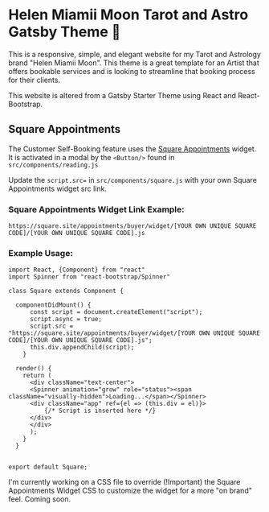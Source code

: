 # Helen Miamii Moon Tarot and Astro Gatsby Theme 🔮 

This is a responsive, simple, and elegant website for my Tarot and Astrology brand "Helen Miamii Moon". This theme is a great template for an Artist that offers bookable services and is looking to streamline that booking process for their clients.

This website is altered from a Gatsby Starter Theme using React and React-Bootstrap.

## Square Appointments
The Customer Self-Booking feature uses the [Square Appointments](https://squareup.com/us/en/appointments) widget. It is activated in a modal by the ` <Button/> ` found in  ` src/components/reading.js `

Update the `script.src=` in ` src/components/square.js ` with your own Square Appointments widget src link. 

### Square Appointments Widget Link Example:
```
https://square.site/appointments/buyer/widget/[YOUR OWN UNIQUE SQUARE CODE]/[YOUR OWN UNIQUE SQUARE CODE].js
```

### Example Usage:
```
import React, {Component} from "react"
import Spinner from "react-bootstrap/Spinner"

class Square extends Component {

  componentDidMount() {
      const script = document.createElement("script");    
      script.async = true;    
      script.src = "https://square.site/appointments/buyer/widget/[YOUR OWN UNIQUE SQUARE CODE]/[YOUR OWN UNIQUE SQUARE CODE].js";    
      this.div.appendChild(script); 
    }
   
  render() {
    return (
      <div className="text-center">
      <Spinner animation="grow" role="status"><span className="visually-hidden">Loading...</span></Spinner>
      <div className="app" ref={el => (this.div = el)}>
          {/* Script is inserted here */}
      </div>
      </div>
      );
    }
  }


export default Square;

```

I'm currently working on a CSS file to override (!Important) the Square Appointments Widget CSS to customize the widget for a more "on brand" feel. Coming soon.
